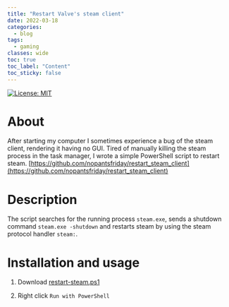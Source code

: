 ```yaml
---
title: "Restart Valve's steam client"
date: 2022-03-18
categories:
  - blog
tags:
  - gaming
classes: wide
toc: true
toc_label: "Content"
toc_sticky: false
---
```

[![License: MIT](https://img.shields.io/badge/License-MIT-green.svg)](https://github.com/nopantsfriday/restart_steam_client/blob/master/LICENSE)
# About
After starting my computer I sometimes experience a bug of the steam client, rendering it having no GUI. Tired of manually killing the steam process in the task manager, I wrote a simple PowerShell script to restart steam.
[https://github.com/nopantsfriday/restart_steam_client](https://github.com/nopantsfriday/restart_steam_client)

# Description
 The script searches for the running process ```steam.exe```, sends a shutdown command ```steam.exe -shutdown``` and restarts steam by using the steam protocol handler ```steam:```.
# Installation and usage

1. Download [restart-steam.ps1](https://github.com/nopantsfriday/restart_steam_client/blob/main/restart-steam.ps1)

2. Right click ```Run with PowerShell```